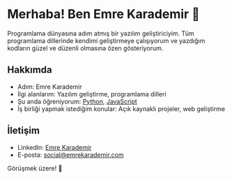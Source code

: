 # Merhaba! Ben Emre Karademir 👋

Programlama dünyasına adım atmış bir yazılım geliştiriciyim. Tüm programlama dillerinde kendimi geliştirmeye çalışıyorum ve yazdığım kodların güzel ve düzenli olmasına özen gösteriyorum.

## Hakkımda

- Adım: Emre Karademir
- İlgi alanlarım: Yazılım geliştirme, programlama dilleri
- Şu anda öğreniyorum: [Python](https://www.python.org/), [JavaScript](https://developer.mozilla.org/en-US/docs/Web/JavaScript)
- İş birliği yapmak istediğim konular: Açık kaynaklı projeler, web geliştirme

## İletişim

- LinkedIn: [Emre Karademir](https://www.linkedin.com/in/emrekarademir/)
- E-posta: [social@emrekarademir.com](mailto:social@emrekarademir.com)

Görüşmek üzere! 👋
